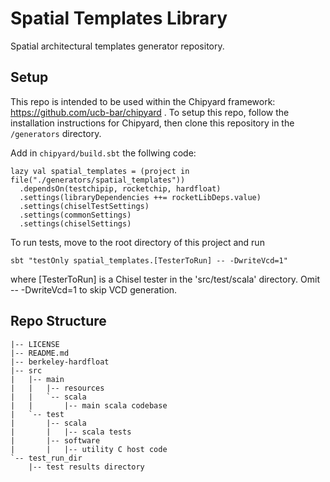 # Spatial Templates Library

Spatial architectural templates generator repository.

## Setup
This repo is intended to be used within the Chipyard framework: https://github.com/ucb-bar/chipyard .
To setup this repo, follow the installation instructions for Chipyard, then clone this repository in the `/generators` directory.

Add in `chipyard/build.sbt` the follwing code:

```
lazy val spatial_templates = (project in file("./generators/spatial_templates"))
  .dependsOn(testchipip, rocketchip, hardfloat)
  .settings(libraryDependencies ++= rocketLibDeps.value)
  .settings(chiselTestSettings)
  .settings(commonSettings)
  .settings(chiselSettings)
```

To run tests, move to the root directory of this project and run

```
sbt "testOnly spatial_templates.[TesterToRun] -- -DwriteVcd=1"
```

where [TesterToRun] is a Chisel tester in the 'src/test/scala' directory. Omit -- -DwriteVcd=1 to skip VCD generation.

## Repo Structure

```
|-- LICENSE
|-- README.md
|-- berkeley-hardfloat
|-- src
|   |-- main
|   |   |-- resources
|   |   `-- scala
|   |       |-- main scala codebase
|   `-- test
|       |-- scala
|       |   |-- scala tests
|       |-- software
|       |   |-- utility C host code
`-- test_run_dir
    |-- test results directory
```
